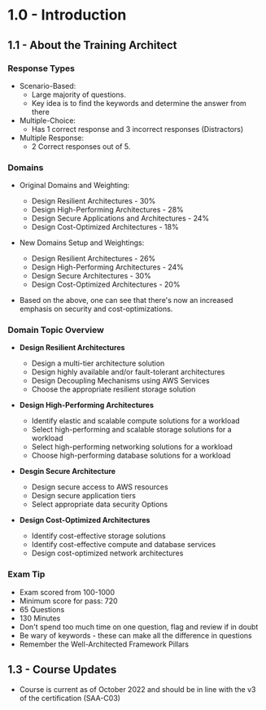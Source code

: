 # 1.0 - Introduction

## 1.1 - About the Training Architect

### Response Types

- Scenario-Based:
  - Large majority of questions.
  - Key idea is to find the keywords and determine the answer from there
- Multiple-Choice:
  - Has 1 correct response and 3 incorrect responses (Distractors)
- Multiple Response:
  - 2 Correct responses out of 5.

### Domains

- Original Domains and Weighting:
  - Design Resilient Architectures - 30%
  - Design High-Performing Architectures - 28%
  - Design Secure Applications and Architectures - 24%
  - Design Cost-Optimized Architectures - 18%

- New Domains Setup and Weightings:
  - Design Resilient Architectures - 26%
  - Design High-Performing Architectures - 24%
  - Design Secure Architectures - 30%
  - Design Cost-Optimized Architectures - 20%

- Based on the above, one can see that there's now an increased emphasis on security and cost-optimizations.

### Domain Topic Overview

- **Design Resilient Architectures**
  - Design a multi-tier architecture solution
  - Design highly available and/or fault-tolerant architectures
  - Design Decoupling Mechanisms using AWS Services
  - Choose the appropriate resilient storage solution

- **Design High-Performing Architectures**
  - Identify elastic and scalable compute solutions for a workload
  - Select high-performing and scalable storage solutions for a workload
  - Select high-performing networking solutions for a workload
  - Choose high-performing database solutions for a workload

- **Desgin Secure Architecture**
  - Design secure access to AWS resources
  - Design secure application tiers
  - Select appropriate data security Options

- **Design Cost-Optimized Architectures**
  - Identify cost-effective storage solutions
  - Identify cost-effective compute and database services
  - Design cost-optimized network architectures

### Exam Tip

- Exam scored from 100-1000
- Minimum score for pass: 720
- 65 Questions
- 130 Minutes
- Don't spend too much time on one question, flag and review if in doubt
- Be wary of keywords - these can make all the difference in questions
- Remember the Well-Architected Framework Pillars

## 1.3 - Course Updates

- Course is current as of October 2022 and should be in line with the v3 of the certification (SAA-C03)
